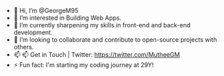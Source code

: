 - 👋 Hi, I’m @GeorgeM95
- 👀 I’m interested in Building Web Apps.
- 🌱 I’m currently sharpening my skills in front-end and back-end development.
- 💞️ I’m looking to collaborate and contribute to open-source projects with others.
- 📫 📫 Get in Touch | Twitter: https://twitter.com/MutheeGM
- ⚡ Fun fact: I'm starting my coding journey at 29Y!

<!---
GeorgeM95/GeorgeM95 is a ✨ special ✨ repository because its `README.md` (this file) appears on your GitHub profile.
You can click the Preview link to take a look at your changes.
--->
